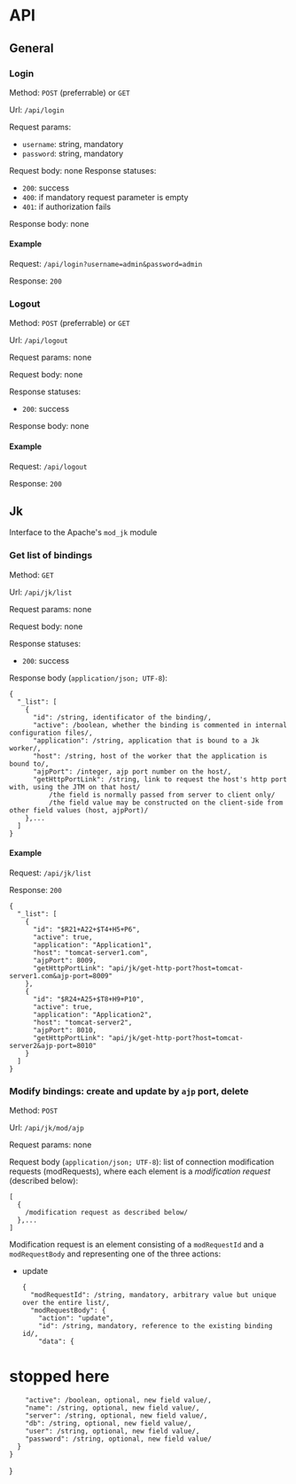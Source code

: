 
# API
## General
### Login
Method: `POST` (preferrable) or `GET`

Url: `/api/login`

Request params:
* `username`: string, mandatory
* `password`: string, mandatory

Request body: none
Response statuses:
* `200`: success
* `400`: if mandatory request parameter is empty
* `401`: if authorization fails

Response body: none
#### Example
Request: `/api/login?username=admin&password=admin`

Response: `200`

### Logout
Method: `POST` (preferrable) or `GET`

Url: `/api/logout`

Request params: none

Request body: none

Response statuses:
* `200`: success

Response body: none
#### Example
Request: `/api/logout`

Response: `200`

## Jk
Interface to the Apache's `mod_jk` module
### Get list of bindings
Method: `GET`

Url: `/api/jk/list`

Request params: none

Request body: none

Response statuses:
* `200`: success

Response body (`application/json; UTF-8`): 
```
{
  "_list": [
    {
      "id": /string, identificator of the binding/,
      "active": /boolean, whether the binding is commented in internal configuration files/,
      "application": /string, application that is bound to a Jk worker/,
      "host": /string, host of the worker that the application is bound to/,
      "ajpPort": /integer, ajp port number on the host/,
      "getHttpPortLink": /string, link to request the host's http port with, using the JTM on that host/ 
          /the field is normally passed from server to client only/
          /the field value may be constructed on the client-side from other field values (host, ajpPort)/
    },...
  ]
}
```
#### Example
Request: `/api/jk/list`

Response: `200`
```
{
  "_list": [
    {
      "id": "$R21+A22+$T4+H5+P6",
      "active": true,
      "application": "Application1",
      "host": "tomcat-server1.com",
      "ajpPort": 8009,
      "getHttpPortLink": "api/jk/get-http-port?host=tomcat-server1.com&ajp-port=8009"
    },
    {
      "id": "$R24+A25+$T8+H9+P10",
      "active": true,
      "application": "Application2",
      "host": "tomcat-server2",
      "ajpPort": 8010,
      "getHttpPortLink": "api/jk/get-http-port?host=tomcat-server2&ajp-port=8010"
    }
  ]
}
```
### Modify bindings: create and update by `ajp` port, delete
Method: `POST`

Url: `/api/jk/mod/ajp`

Request params: none

Request body (`application/json; UTF-8`): list of connection modification requests (modRequests), where each element is a _modification request_ (described below):
```
[
  {
    /modification request as described below/
  },...
]
```
Modification request is an element consisting of a `modRequestId` and a `modRequestBody` and representing one of the three actions:
* update
  ```
  {
    "modRequestId": /string, mandatory, arbitrary value but unique over the entire list/,
    "modRequestBody": {
      "action": "update",
      "id": /string, mandatory, reference to the existing binding id/,
      "data": {
# stopped here
        "active": /boolean, optional, new field value/,
        "name": /string, optional, new field value/,
        "server": /string, optional, new field value/,
        "db": /string, optional, new field value/,
        "user": /string, optional, new field value/,
        "password": /string, optional, new field value/
      }
    }
  }
  ```
